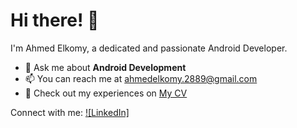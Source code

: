 # Hi there! 👋

I'm Ahmed Elkomy, a dedicated and passionate Android Developer.

- 💬 Ask me about **Android Development**
- 📫 You can reach me at [ahmedelkomy.2889@gmail.com](mailto:ahmedelkomy.2889@gmail.com)
- 📄 Check out my experiences on [My CV](https://drive.google.com/file/d/1wBjHH_pMIXi2qdeLaAfZXU6NfNzOj2lb/view?usp=drive_link)

Connect with me:
[![LinkedIn]](https://www.linkedin.com/in/ahmed-elkomy-68ab65279/)

